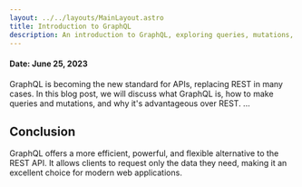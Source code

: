 ```yaml
---
layout: ../../layouts/MainLayout.astro
title: Introduction to GraphQL
description: An introduction to GraphQL, exploring queries, mutations, and why it's a game-changer for APIs.
---
```


#### Date: June 25, 2023

GraphQL is becoming the new standard for APIs, replacing REST in many cases. In this blog post, we will discuss what GraphQL is, how to make queries and mutations, and why it's advantageous over REST.
...

## Conclusion

GraphQL offers a more efficient, powerful, and flexible alternative to the REST API. It allows clients to request only the data they need, making it an excellent choice for modern web applications.